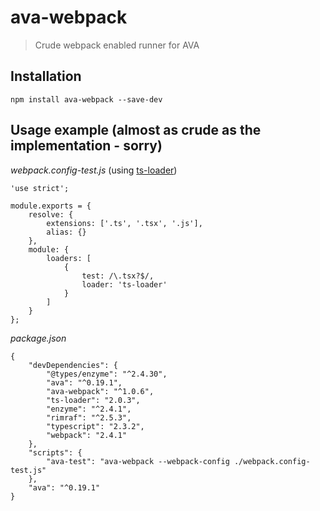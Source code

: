 # ava-webpack

> Crude webpack enabled runner for AVA

## Installation

```
npm install ava-webpack --save-dev
```

## Usage example (almost as crude as the implementation - sorry)

*webpack.config-test.js* (using [ts-loader](https://github.com/TypeStrong/ts-loader))

```
'use strict';

module.exports = {
    resolve: {
        extensions: ['.ts', '.tsx', '.js'],
        alias: {}
    },
    module: {
        loaders: [
            {
                test: /\.tsx?$/,
                loader: 'ts-loader'
            }
        ]
    }
};

```

*package.json*

```
{
	"devDependencies": {
		"@types/enzyme": "^2.4.30",
		"ava": "^0.19.1",
		"ava-webpack": "^1.0.6",
		"ts-loader": "2.0.3",
		"enzyme": "^2.4.1",
		"rimraf": "^2.5.3",
		"typescript": "2.3.2",
		"webpack": "2.4.1"
	},
	"scripts": {
		"ava-test": "ava-webpack --webpack-config ./webpack.config-test.js"
	},
    "ava": "^0.19.1"
}

```

